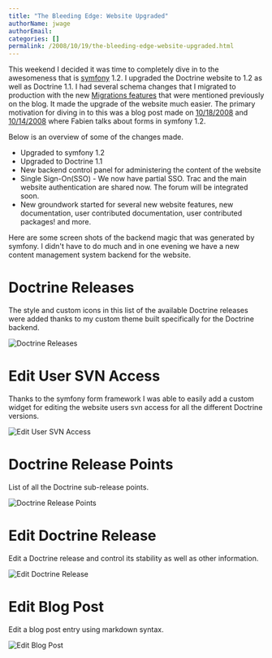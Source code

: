 ```yaml
---
title: "The Bleeding Edge: Website Upgraded"
authorName: jwage
authorEmail:
categories: []
permalink: /2008/10/19/the-bleeding-edge-website-upgraded.html
---
```

This weekend I decided it was time to completely dive in to the
awesomeness that is [symfony](http://www.symfony-project.com) 1.2. I
upgraded the Doctrine website to 1.2 as well as Doctrine 1.1. I had
several schema changes that I migrated to production with the new
[Migrations
features](https://www.doctrine-project.org/2008/10/18/new-to-migrations-in-1-1.html)
that were mentioned previously on the blog. It made the upgrade of the
website much easier. The primary motivation for diving in to this was a
blog post made on
[10/18/2008](https://symfony.com/blog/spice-up-your-forms-with-some-nice-widgets-and-validators)
and
[10/14/2008](https://symfony.com/blog/new-in-symfony-1-2-make-your-choice)
where Fabien talks about forms in symfony 1.2.

Below is an overview of some of the changes made.

-   Upgraded to symfony 1.2
-   Upgraded to Doctrine 1.1
-   New backend control panel for administering the content of the
    website
-   Single Sign-On(SSO) - We now have partial SSO. Trac and the main
    website authentication are shared now. The forum will be integrated
    soon.
-   New groundwork started for several new website features, new
    documentation, user contributed documentation, user contributed
    packages! and more.

Here are some screen shots of the backend magic that was generated by
symfony. I didn't have to do much and in one evening we have a new
content management system backend for the website.

Doctrine Releases
=================

The style and custom icons in this list of the available Doctrine
releases were added thanks to my custom theme built specifically for the
Doctrine backend.

![Doctrine Releases
](https://www.doctrine-project.com/uploads/assets/api_release_list.png)

Edit User SVN Access
====================

Thanks to the symfony form framework I was able to easily add a custom
widget for editing the website users svn access for all the different
Doctrine versions.

![Edit User SVN Access
](https://www.doctrine-project.com/uploads/assets/edit_user_svn_access.png)

Doctrine Release Points
=======================

List of all the Doctrine sub-release points.

![Doctrine Release Points
](https://www.doctrine-project.com/uploads/assets/api_release_points_list.png)

Edit Doctrine Release
=====================

Edit a Doctrine release and control its stability as well as other
information.

![Edit Doctrine Release
](https://www.doctrine-project.com/uploads/assets/edit_api_release.png)

Edit Blog Post
==============

Edit a blog post entry using markdown syntax.

![Edit Blog
Post](https://www.doctrine-project.com/uploads/assets/edit_blog_post.png)
